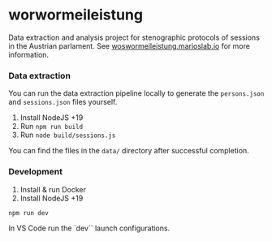 # worwormeileistung

Data extraction and analysis project for stenographic protocols of sessions in the Austrian parlament. See [woswormeileistung.marioslab.io](https://woswormeileistung.marioslab.io) for more information.

### Data extraction

You can run the data extraction pipeline locally to generate the `persons.json` and `sessions.json` files yourself.

1. Install NodeJS +19
2. Run `npm run build`
3. Run `node build/sessions.js`

You can find the files in the `data/` directory after successful completion.

### Development

1. Install & run Docker
2. Install NodeJS +19

```
npm run dev
```

In VS Code run the `dev`` launch configurations.
